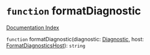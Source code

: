 # `function` formatDiagnostic

[Documentation Index](../README.md)

`function` formatDiagnostic(diagnostic: [Diagnostic](../interface.Diagnostic/README.md), host: [FormatDiagnosticsHost](../interface.FormatDiagnosticsHost/README.md)): `string`
